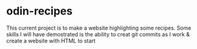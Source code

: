 # odin-recipes
This current project is to make a website highlighting some recipes. Some skills I will have demostrated is the ability to creat git commits as I work & create a website with HTML to start